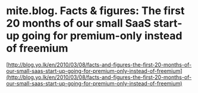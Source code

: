 <!--
id: 435476094
link: http://tumblr.atmos.org/post/435476094/mite-blog-facts-figures-the-first-20-months-of-our
slug: mite-blog-facts-figures-the-first-20-months-of-our
date: Mon Mar 08 2010 15:18:13 GMT-0800 (PST)
publish: 2010-03-08
tags: 
title: mite.blog. Facts &amp; figures: The first 20 months of our small SaaS start-up going for premium-only instead of freemium
-->


mite.blog. Facts &amp; figures: The first 20 months of our small SaaS start-up going for premium-only instead of freemium
=========================================================================================================================

[http://blog.yo.lk/en/2010/03/08/facts-and-figures-the-first-20-months-of-our-small-saas-start-up-going-for-premium-only-instead-of-freemium](http://blog.yo.lk/en/2010/03/08/facts-and-figures-the-first-20-months-of-our-small-saas-start-up-going-for-premium-only-instead-of-freemium)

